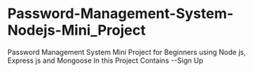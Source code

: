 # Password-Management-System-Nodejs-Mini_Project
Password Management System Mini Project for Beginners using Node js, Express js and Mongoose
In this Project Contains
--Sign Up 
